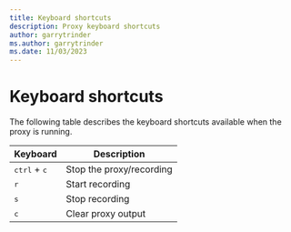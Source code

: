 ```yaml
---
title: Keyboard shortcuts
description: Proxy keyboard shortcuts
author: garrytrinder
ms.author: garrytrinder
ms.date: 11/03/2023
---
```


# Keyboard shortcuts

The following table describes the keyboard shortcuts available when the proxy is running.

| Keyboard  | Description   |
|-------------- | -------------- |
| <kbd>ctrl</kbd> + <kbd>c</kbd>   | Stop the proxy/recording |
| <kbd>r</kbd>   | Start recording     |
| <kbd>s</kbd>   | Stop recording     |
| <kbd>c</kbd>   | Clear proxy output     |
